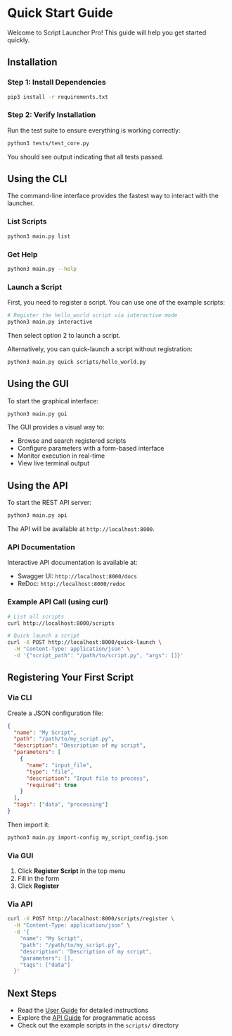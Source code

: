 # Quick Start Guide

Welcome to Script Launcher Pro! This guide will help you get started quickly.

## Installation

### Step 1: Install Dependencies

```bash
pip3 install -r requirements.txt
```

### Step 2: Verify Installation

Run the test suite to ensure everything is working correctly:

```bash
python3 tests/test_core.py
```

You should see output indicating that all tests passed.

## Using the CLI

The command-line interface provides the fastest way to interact with the launcher.

### List Scripts

```bash
python3 main.py list
```

### Get Help

```bash
python3 main.py --help
```

### Launch a Script

First, you need to register a script. You can use one of the example scripts:

```bash
# Register the hello_world script via interactive mode
python3 main.py interactive
```

Then select option 2 to launch a script.

Alternatively, you can quick-launch a script without registration:

```bash
python3 main.py quick scripts/hello_world.py
```

## Using the GUI

To start the graphical interface:

```bash
python3 main.py gui
```

The GUI provides a visual way to:

*   Browse and search registered scripts
*   Configure parameters with a form-based interface
*   Monitor execution in real-time
*   View live terminal output

## Using the API

To start the REST API server:

```bash
python3 main.py api
```

The API will be available at `http://localhost:8000`.

### API Documentation

Interactive API documentation is available at:

*   Swagger UI: `http://localhost:8000/docs`
*   ReDoc: `http://localhost:8000/redoc`

### Example API Call (using curl)

```bash
# List all scripts
curl http://localhost:8000/scripts

# Quick launch a script
curl -X POST http://localhost:8000/quick-launch \
  -H "Content-Type: application/json" \
  -d '{"script_path": "/path/to/script.py", "args": []}'
```

## Registering Your First Script

### Via CLI

Create a JSON configuration file:

```json
{
  "name": "My Script",
  "path": "/path/to/my_script.py",
  "description": "Description of my script",
  "parameters": [
    {
      "name": "input_file",
      "type": "file",
      "description": "Input file to process",
      "required": true
    }
  ],
  "tags": ["data", "processing"]
}
```

Then import it:

```bash
python3 main.py import-config my_script_config.json
```

### Via GUI

1.  Click **Register Script** in the top menu
2.  Fill in the form
3.  Click **Register**

### Via API

```bash
curl -X POST http://localhost:8000/scripts/register \
  -H "Content-Type: application/json" \
  -d '{
    "name": "My Script",
    "path": "/path/to/my_script.py",
    "description": "Description of my script",
    "parameters": [],
    "tags": ["data"]
  }'
```

## Next Steps

*   Read the [User Guide](docs/USER_GUIDE.md) for detailed instructions
*   Explore the [API Guide](docs/API_GUIDE.md) for programmatic access
*   Check out the example scripts in the `scripts/` directory

